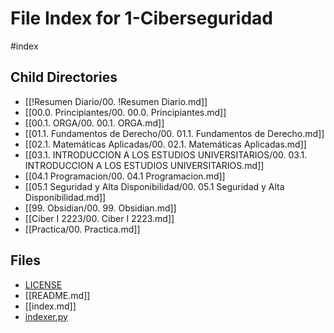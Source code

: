 # File Index for 1-Ciberseguridad
#index

## Child Directories

- [[!Resumen Diario/00. !Resumen Diario.md]]
- [[00.0. Principiantes/00. 00.0. Principiantes.md]]
- [[00.1. ORGA/00. 00.1. ORGA.md]]
- [[01.1. Fundamentos de Derecho/00. 01.1. Fundamentos de Derecho.md]]
- [[02.1. Matemáticas Aplicadas/00. 02.1. Matemáticas Aplicadas.md]]
- [[03.1. INTRODUCCION A LOS ESTUDIOS UNIVERSITARIOS/00. 03.1. INTRODUCCION A LOS ESTUDIOS UNIVERSITARIOS.md]]
- [[04.1 Programacion/00. 04.1 Programacion.md]]
- [[05.1 Seguridad y Alta Disponibilidad/00. 05.1 Seguridad y Alta Disponibilidad.md]]
- [[99. Obsidian/00. 99. Obsidian.md]]
- [[Ciber I 2223/00. Ciber I 2223.md]]
- [[Practica/00. Practica.md]]

## Files

- [LICENSE](https://github.com/Grado-en-Gestion-de-la-Ciberseguridad/1-Ciberseguridad-web/tree/v4/content/LICENSE)
- [[README.md]]
- [[index.md]]
- [indexer.py](https://github.com/Grado-en-Gestion-de-la-Ciberseguridad/1-Ciberseguridad-web/tree/v4/content/indexer.py)

